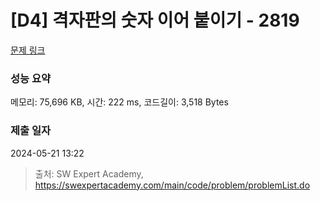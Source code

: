 # [D4] 격자판의 숫자 이어 붙이기 - 2819 

[문제 링크](https://swexpertacademy.com/main/code/problem/problemDetail.do?contestProbId=AV7I5fgqEogDFAXB) 

### 성능 요약

메모리: 75,696 KB, 시간: 222 ms, 코드길이: 3,518 Bytes

### 제출 일자

2024-05-21 13:22



> 출처: SW Expert Academy, https://swexpertacademy.com/main/code/problem/problemList.do